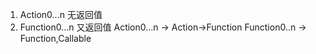 1. Action0...n 无返回值
2. Function0...n 又返回值
Action0...n -> Action->Function
Function0..n -> Function,Callable